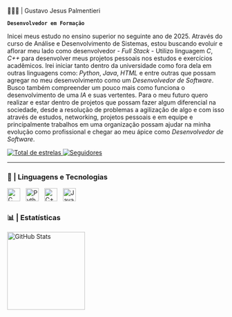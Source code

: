 👨🏽‍💻 | Gustavo Jesus Palmentieri

**`Desenvolvedor em Formação`**

Inicei meus estudo no ensino superior no seguinte ano de 2025. Através do curso de Análise e Desenvolvimento de Sistemas, estou buscando evoluir e aflorar meu lado como desenvolvedor - *Full Stack* - Utilizo linguagem *C*, *C++* para desenvolver meus projetos pessoais nos estudos e exercícios acadêmicos. Irei iniciar tanto dentro da universidade como fora dela em outras linguagens como: *Python*, *Java*, *HTML* e entre outras que possam agregar no meu desenvolvimento como um *Desenvolvedor de Software*. Busco também compreender um pouco mais como funciona o desenvolvimento de uma *IA* e suas vertentes. Para o meu futuro quero realizar e estar dentro de projetos que possam fazer algum diferencial na sociedade, desde a resolução de problemas a agilização de algo e com isso através de estudos, networking, projetos pessoais e em equipe e principalmente trabalhos em uma organização possam ajudar na minha evolução como profissional e chegar ao meu ápice como *Desenvolvedor de Software*.

<p>
    </a> 
    <a href="https://github.com/gustavopalmentieri?tab=repositories&sort=stargazers">
        <img 
            alt="Total de estrelas" 
            title="Total de estrelas GitHub" 
            src="https://custom-icon-badges.demolab.com/github/stars/gustavopalmentieri?color=55960c&style=for-the-badge&labelColor=488207&logo=star&label=estrelas"
        />
    </a>
    <a href="https://github.com/gustavopalmentieri?tab=followers">
        <img 
            alt="Seguidores" 
            title="Me siga no GitHub" 
            src="https://custom-icon-badges.demolab.com/github/followers/gustavopalmentieri?color=236ad3&labelColor=1155ba&style=for-the-badge&logo=github&label=Seguidores&logoColor=white"
        />
    </a>
</p>

---

### 🤖 | Linguagens e Tecnologias

<img 
    align="left" 
    alt="C" 
    title="C"
    width="30px" 
    style="padding-right: 10px;" 
    src="https://cdn.jsdelivr.net/gh/devicons/devicon/icons/c/c-original.svg"
/>

<img 
    align="left" 
    alt="Python" 
    title="Python"
    width="30px" 
    style="padding-right: 10px;" 
    src="https://cdn.jsdelivr.net/gh/devicons/devicon@latest/icons/python/python-original.svg" 
/>

<img 
    align="left" 
    alt="C++" 
    title="C++"
    width="30px" 
    style="padding-right: 10px;" 
    src="https://cdn.jsdelivr.net/gh/devicons/devicon@latest/icons/cplusplus/cplusplus-original.svg"     
/>

<img 
    align="left" 
    alt="JavaScript" 
    title="JavaScript"
    width="30px" 
    style="padding-right: 10px;" 
    src="https://cdn.jsdelivr.net/gh/devicons/devicon@latest/icons/javascript/javascript-original.svg" 
/>

<br/>
<br/>

### 📊 | Estatísticas
<p>
<img 
      align="left" 
      alt="GitHub Stats" 
      height="180" 
      src="https://github-readme-stats.vercel.app/api/top-langs/?username=gustavopalmentieri&theme=tokyonight&layout=compact&custom_title=Tecnologias&langs_count=9" 
  />    
</p>
